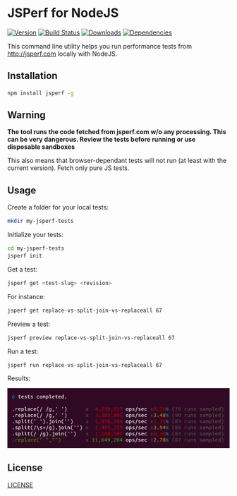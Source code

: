 # JSPerf for NodeJS

[![Version](https://img.shields.io/npm/v/jsperf.svg)](https://www.npmjs.com/package/jsperf)
[![Build Status](http://img.shields.io/travis/OrKoN/jsperf.svg?style=flat)](https://travis-ci.org/OrKoN/jsperf)
[![Downloads](https://img.shields.io/npm/dm/jsperf.svg)](https://www.npmjs.com/package/jsperf)
[![Dependencies](https://img.shields.io/david/OrKoN/jsperf.svg)](https://github.com/OrKoN/jsperf/blob/master/package.json#L19)

This command line utility helps you run performance tests from http://jsperf.com locally with NodeJS.

## Installation

```sh
npm install jsperf -g
```

## Warning

**The tool runs the code fetched from jsperf.com w/o any processing. This can be very dangerous. Review the tests before running or use disposable sandboxes**

This also means that browser-dependant tests will not run (at least with the current version). Fetch only pure JS tests.

## Usage

Create a folder for your local tests:

```sh
mkdir my-jsperf-tests
```

Initialize your tests:

```sh
cd my-jsperf-tests
jsperf init
```

Get a test:

```sh
jsperf get <test-slug> <revision>
```

For instance:

```sh
jsperf get replace-vs-split-join-vs-replaceall 67
```

Preview a test:

```sh
jsperf preview replace-vs-split-join-vs-replaceall 67
```

Run a test:

```sh
jsperf run replace-vs-split-join-vs-replaceall 67
```

Results:

![jsperf results](https://raw.githubusercontent.com/OrKoN/jsperf/master/results.png "jsperf results")

## License

[LICENSE](https://raw.githubusercontent.com/OrKoN/jsperf/master/LICENSE)
